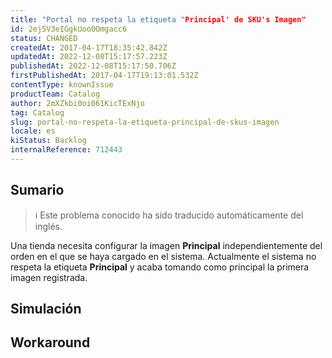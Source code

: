 ```yaml
---
title: "Portal no respeta la etiqueta "Principal' de SKU's Imagen"
id: 2ej5V3eIGgkUoo0Omgacc6
status: CHANGED
createdAt: 2017-04-17T18:35:42.842Z
updatedAt: 2022-12-08T15:17:57.223Z
publishedAt: 2022-12-08T15:17:50.706Z
firstPublishedAt: 2017-04-17T19:13:01.532Z
contentType: knownIssue
productTeam: Catalog
author: 2mXZkbi0oi061KicTExNjo
tag: Catalog
slug: portal-no-respeta-la-etiqueta-principal-de-skus-imagen
locale: es
kiStatus: Backlog
internalReference: 712443
---
```


## Sumario

>ℹ️ Este problema conocido ha sido traducido automáticamente del inglés.


Una tienda necesita configurar la imagen **Principal** independientemente del orden en el que se haya cargado en el sistema. Actualmente el sistema no respeta la etiqueta **Principal** y acaba tomando como principal la primera imagen registrada.



##

## Simulación



## Workaround



